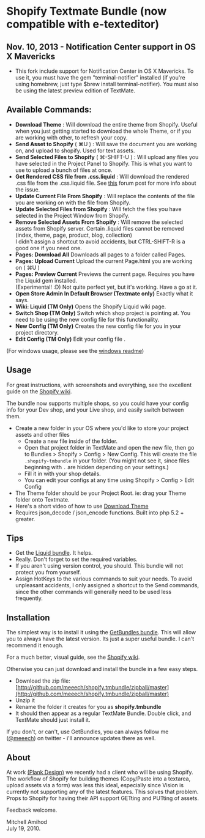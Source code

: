 Shopify Textmate Bundle (now compatible with e-texteditor)
==========================================================

Nov. 10, 2013 - Notification Center support in OS X Mavericks
--------------

* This fork include support for Notification Center in OS X Mavericks. To use it, you must have the gem "terminal-notifier" installed (if you're using homebrew, just type $brew install terminal-notifier). You must also be using the latest preview edition of TextMate.


Available Commands:
-------------------

* **Download Theme** : Will download the entire theme from Shopify. Useful when you just getting started to download the whole Theme, or if you are working with other, to refresh your copy.
* **Send Asset to Shopify** ( ⌘U ) : Will save the document you are working on, and upload to shopify. Used for text assets.
* **Send Selected Files to Shopify** ( ⌘-SHIFT-U ) : Will upload any files you have selected in the Project Panel to Shopify. This is what you want to use to upload a bunch of files at once.
* **Get Rendered CSS file from .css.liquid** : Will download the rendered .css file from the .css.liquid file. See [this](http://forums.shopify.com/categories/2/posts/40499) forum post for more info about the issue.
* **Update Current File From Shopify** : Will replace the contents of the file you are working on with the file from Shopify.
* **Update Selected Files from Shopify** : Will fetch the files you have selected in the Project Window from Shopify.
* **Remove Selected Assets From Shopify** : Will remove the selected assets from Shopify server. Certain .liquid files cannot be removed (index, theme, page, product, blog, collection)   
I didn't assign a shortcut to avoid accidents, but CTRL-SHIFT-R is a good one if you need one.
* **Pages: Download All** Downloads all pages to a folder called Pages. 
* **Pages: Upload Current** Upload the current Page.html you are working on ( ⌘U )
* **Pages: Preview Current** Previews the current page. Requires you have the Liquid gem installed.  
(Experimental! :D) Not quite perfect yet, but it's working. Have a go at it. 
* **Open Store Admin In Default Browser (Textmate only)** Exactly what it says. 
* **Wiki: Liquid (TM Only)**  Opens the Shopify Liquid wiki page.
* **Switch Shop (TM Only)** Switch which shop project is pointing at. You need to be using the new config file for this functionality.
* **New Config (TM Only)** Creates the new config file for you in your project directory. 
* **Edit Config (TM Only)** Edit your config file .

(For windows usage, please see the [windows readme](https://github.com/meeech/shopify.tmbundle/blob/windows-compat/readme-windows.markdown))

Usage
-----

For great instructions, with screenshots and everything, see the excellent guide on the [Shopify wiki](http://wiki.shopify.com/Shopify_Textmate_Bundle).

The bundle now supports multiple shops, so you could have your config info for your Dev shop, and your Live shop, and easily switch between them. 

* Create a new folder in your OS where you'd like to store your project assets and other files
  * Create a new file inside of the folder. 
  * Open that project folder in TextMate and open the new file, then go to Bundles > Shopify > Config > New Config. This will create the file `.shopify-tmbundle` in your folder. (You might not see it, since files beginning with `.` are hidden depending on your settings.)
  * Fill it in with your shop details.   
  * You can edit your configs at any time using Shopify > Config > Edit Config
* The Theme folder should be your Project Root. ie: drag your Theme folder onto Textmate.
* Here's a short video of how to use [Download Theme](http://www.vimeo.com/13472939)
* Requires json\_decode / json\_encode functions. Built into php 5.2 + greater.

Tips
----

* Get the [Liquid bundle](http://github.com/andrew/liquid-tmbundle). It helps. 
* Really. Don't forget to set the required variables.
* If you aren't using version control, you should. This bundle will not protect you from yourself.
* Assign HotKeys to the various commands to suit your needs. To avoid unpleasant accidents, I only assigned a shortcut to the Send commands, since the other commands will generally need to be used less frequently. 

Installation
------------

The simplest way is to install it using the [GetBundles bundle](http://solutions.treypiepmeier.com/2009/02/25/installing-getbundles-on-a-fresh-copy-of-textmate/). This will allow you to always have the latest version. Its just a super useful bundle. I can't recommend it enough. 

For a much better, visual guide, see the [Shopify wiki](http://wiki.shopify.com/Shopify_Textmate_Bundle).

Otherwise you can just download and install the bundle in a few easy steps.

* Download the zip file: [http://github.com/meeech/shopify.tmbundle/zipball/master](http://github.com/meeech/shopify.tmbundle/zipball/master)
* Unzip it
* Rename the folder it creates for you as **shopify.tmbundle**
* It should then appear as a regular TextMate Bundle. Double click, and TextMate should just install it. 

If you don't, or can't, use GetBundles, you can always follow me ([@meeech](http://www.twitter.com/meeech)) on twitter - i'll announce updates there as well. 

About
-----

At work [(Plank Design)](http://www.plankdesign.com) we recently had a client who will be using Shopify. The workflow of Shopify for building themes (Copy/Paste into a textarea, upload assets via a form) was less this ideal, especially since Vision is currently not supporting any of the latest features. This solves that problem. Props to Shopify for having their API support GETting and PUTting of assets.

Feedback welcome.

Mitchell Amihod  
July 19, 2010.
